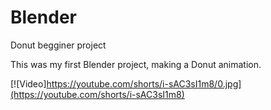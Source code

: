# Blender

Donut begginer project

This was my first Blender project, making a Donut animation.

[![Video]https://youtube.com/shorts/i-sAC3sI1m8/0.jpg](https://youtube.com/shorts/i-sAC3sI1m8)
